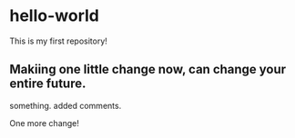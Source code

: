 # hello-world
This is my first repository! 

## Makiing one little change now, can change your entire future.
something. added comments.

One more change!
